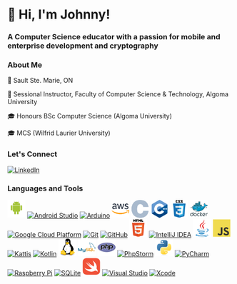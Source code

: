 # 👋 Hi, I'm Johnny!

### A Computer Science educator with a passion for mobile and enterprise development and cryptography

### About Me
📍 Sault Ste. Marie, ON

💼 Sessional Instructor, Faculty of Computer Science & Technology, Algoma University

🎓 Honours BSc Computer Science (Algoma University)

🎓 MCS (Wilfrid Laurier University)

### Let's Connect

[<img src="https://raw.githubusercontent.com/rahuldkjain/github-profile-readme-generator/master/src/images/icons/Social/linked-in-alt.svg" width="30" height="40" alt="LinkedIn"/>](https://linkedin.com/in/johnnyconsole)

### Languages and Tools

[<img src="https://raw.githubusercontent.com/devicons/devicon/master/icons/android/android-original-wordmark.svg" width="40" height="40" alt="Android"/>](https://developer.android.com) 
[<img src="https://upload.vectorlogo.zone/logos/android_studio/images/ff189138-7a77-4565-85fe-ecf6b6cc9d73.svg" width="40" height="40" alt="Android Studio"/>](https://developer.android.com/studio) 
[<img src="https://cdn.worldvectorlogo.com/logos/arduino-1.svg" width="40" height="40" alt="Arduino"/>](https://www.arduino.cc) 
[<img src="https://raw.githubusercontent.com/devicons/devicon/master/icons/amazonwebservices/amazonwebservices-original-wordmark.svg" width="40" height="40" alt="AWS"/>](https://aws.amazon.com) 
[<img src="https://raw.githubusercontent.com/devicons/devicon/master/icons/c/c-original.svg" width="40" height="40" alt="C"/>](https://www.cprogramming.com) 
[<img src="https://raw.githubusercontent.com/devicons/devicon/master/icons/cplusplus/cplusplus-original.svg" width="40" height="40" alt="C++"/>](https://www.w3schools.com/cpp) 
[<img src="https://raw.githubusercontent.com/devicons/devicon/master/icons/css3/css3-original-wordmark.svg" width="40" height="40" alt="CSS3"/>](https://www.w3schools.com/css) 
[<img src="https://raw.githubusercontent.com/devicons/devicon/master/icons/docker/docker-original-wordmark.svg" width="40" height="40" alt="Docker"/>](https://www.docker.com) 
[<img src="https://www.vectorlogo.zone/logos/google_cloud/google_cloud-icon.svg" width="40" height="40" alt="Google Cloud Platform"/>](https://cloud.google.com) 
[<img src="https://www.vectorlogo.zone/logos/git-scm/git-scm-icon.svg" width="40" height="40" alt="Git"/>](https://git-scm.com/) 
[<picture><source srcset="https://upload.vectorlogo.zone/logos/github/images/c53f393e-9094-4b00-9f76-e489cabbf2a9.svg" media="(prefers-color-scheme: dark)" width="40" height="40" alt="GitHub"/><img src="https://upload.vectorlogo.zone/logos/github/images/47bfd2d4-712f-4dee-9315-f99c611b7598.svg" width="40" height="40" alt="GitHub"/></picture>](https://github.com) 
[<img src="https://raw.githubusercontent.com/devicons/devicon/master/icons/html5/html5-original-wordmark.svg" width="40" height="40" alt="HTML5"/>](https://www.w3.org/html) 
[<img src="https://upload.vectorlogo.zone/logos/jetbrains_idea/images/d4398a36-c378-4511-a508-106ded6cd69a.svg" width="40" height="40" alt="IntelliJ IDEA"/>](https://www.jetbrains.com/idea/) 
[<img src="https://raw.githubusercontent.com/devicons/devicon/master/icons/java/java-original.svg" width="40" height="40" alt="Java"/>](https://www.java.com) 
[<img src="https://raw.githubusercontent.com/devicons/devicon/master/icons/javascript/javascript-original.svg" width="40" height="40" alt="JavaScript"/>](https://developer.mozilla.org/en-US/docs/Web/JavaScript) 
[<img src="https://avatars.githubusercontent.com/u/8167581" width="40" height="40" alt="Kattis"/>](https://open.kattis.com) 
[<img src="https://www.vectorlogo.zone/logos/kotlinlang/kotlinlang-icon.svg" width="40" height="40" alt="Kotlin"/>](https://kotlinlang.org) 
[<img src="https://raw.githubusercontent.com/devicons/devicon/master/icons/linux/linux-original.svg" width="40" height="40" alt="Linux"/>](https://www.linux.org) 
[<img src="https://raw.githubusercontent.com/devicons/devicon/master/icons/mysql/mysql-original-wordmark.svg" width="40" height="40" alt="MySQL"/>](https://www.mysql.com) 
[<img src="https://raw.githubusercontent.com/devicons/devicon/master/icons/php/php-original.svg" width="40" height="40" alt="PHP"/>](https://www.php.net) 
[<img src="https://upload.wikimedia.org/wikipedia/commons/thumb/c/c9/PhpStorm_Icon.svg/512px-PhpStorm_Icon.svg.png" width="40" height="40" alt="PhpStorm"/>](https://www.jetbrains.com/phpstorm) 
[<img src="https://raw.githubusercontent.com/devicons/devicon/master/icons/python/python-original.svg" width="40" height="40" alt="Python"/>](https://www.python.org") 
[<img src="https://upload.wikimedia.org/wikipedia/commons/thumb/1/1d/PyCharm_Icon.svg/512px-PyCharm_Icon.svg.png" width="40" height="40" alt="PyCharm"/>](https://www.jetbrains.com/pycharm) 
[<img src="https://www.raspberrypi.com/app/uploads/2022/02/COLOUR-Raspberry-Pi-Symbol-Registered.png" width="40" height="40" alt="Raspberry Pi"/>](https://raspberrypi.com) 
[<img src="https://www.vectorlogo.zone/logos/sqlite/sqlite-icon.svg" width="40" height="40" alt="SQLite"/>](https://www.sqlite.org) 
[<img src="https://raw.githubusercontent.com/devicons/devicon/master/icons/swift/swift-original.svg" width="40" height="40" alt="Swift"/>](https://developer.apple.com/swift) 
[<img src="https://visualstudio.microsoft.com/wp-content/uploads/2021/10/Product-Icon.svg" width="40" height="40" alt="Visual Studio"/>](https://visualstudio.microsoft.com) 
[<img src="https://developer.apple.com/assets/elements/icons/xcode-12/xcode-12-96x96_2x.png" width="40" height="40" alt="Xcode"/>](https://developer.apple.com/xcode) 
